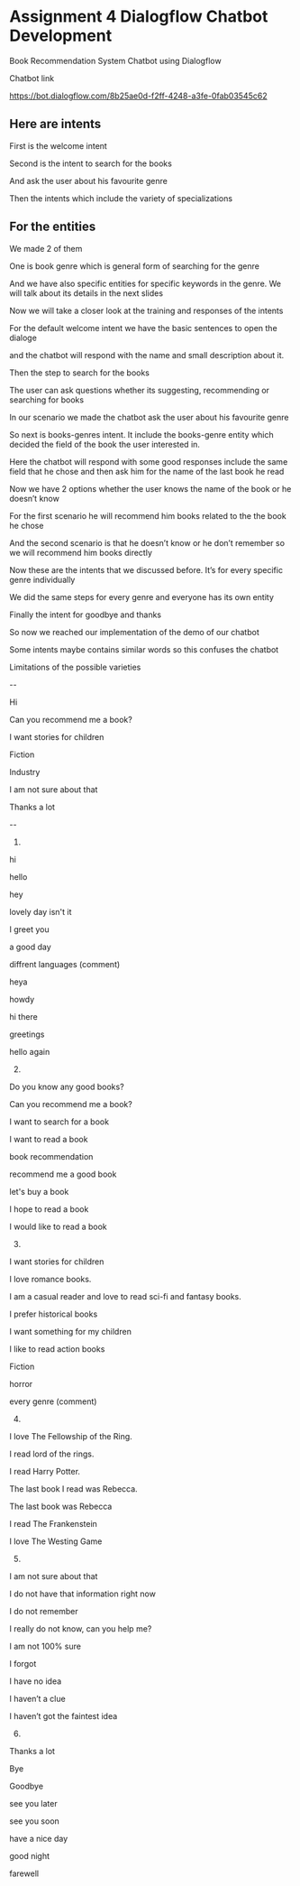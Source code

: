 # Assignment 4 Dialogflow Chatbot Development
Book Recommendation System Chatbot using Dialogflow

Chatbot link

https://bot.dialogflow.com/8b25ae0d-f2ff-4248-a3fe-0fab03545c62

 

## Here are intents 

 First is the welcome intent 

Second is the intent to search for the books

And ask the user about his favourite genre

Then the intents which include the variety of specializations 

 

 

## For the entities 

We made 2 of them 

One is book genre which is general form of searching for the genre

And we have also specific entities for specific keywords in the genre. We will talk about its details in the next slides

Now we will take a closer look at the training and responses of the intents

 

For the default welcome intent we have the basic sentences to open the dialoge

and the chatbot will respond with the name and small description about it.

 

Then the step to search for the books

 The user can ask questions whether its suggesting, recommending or searching for books

In our scenario we made the chatbot ask the user about his favourite genre 

 

So next is books-genres intent. It include the books-genre entity which decided the field of the book the user interested in.

Here the chatbot will respond with some good responses include the same field that he chose and then ask him for the name of the last book he read

 

Now we have 2 options whether the user knows the name of the book or he doesn’t know  

For the first scenario he will recommend him books related to the the book he chose

And the second scenario is that he doesn’t know or he don’t remember so we will recommend him books directly 

 

 

Now these are the intents that we discussed before. It’s for every specific genre individually

We did the same steps for every genre and everyone has its own entity

 

Finally the intent for goodbye and thanks 



So now we reached our implementation of the demo of our chatbot 

Some intents maybe contains similar words so this confuses the chatbot



Limitations of the possible varieties

\--

Hi

Can you recommend me a book?

I want stories for children

Fiction

Industry

I am not sure about that

Thanks a lot

\--

 

1.

hi

hello

hey

lovely day isn't it

I greet you

a good day

 

diffrent languages (comment)

heya

howdy

hi there

greetings

hello again

 

 

2.

Do you know any good books?

Can you recommend me a book?

I want to search for a book

I want to read a book

 

book recommendation

recommend me a good book

let's buy a book

I hope to read a book

I would like to read a book

 

 

3.

I want stories for children

I love romance books.

I am a casual reader and love to read sci-fi and fantasy books.

I prefer historical books

 

I want something for my children

I like to read action books

Fiction 

horror

every genre (comment)

 

4.

I love The Fellowship of the Ring.

I read lord of the rings.

I read Harry Potter.

 

The last book I read was Rebecca.

The last book was Rebecca

I read The Frankenstein

I love The Westing Game

 

 

5.

I am not sure about that

I do not have that information right now

I do not remember

I really do not know, can you help me?

 

I am not 100% sure

I forgot

I have no idea

I haven’t a clue

I haven’t got the faintest idea

 

 

6.

Thanks a lot

Bye

Goodbye

see you later

 

see you soon 

have a nice day

good night

farewell

 

 

 



 

 

 

 

 
